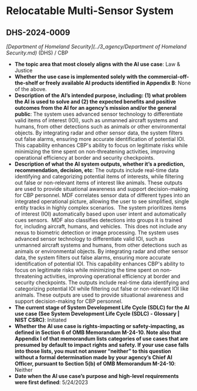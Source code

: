 # Relocatable Multi-Sensor System
## DHS-2024-0009
_[Department of Homeland Security](../3_agency/Department of Homeland Security.md)_ (DHS) / CBP


+ **The topic area that most closely aligns with the AI use case**: Law & Justice
+ **Whether the use case is implemented solely with the commercial-off-the-shelf or freely available AI products identified in Appendix B**: None of the above.
+ **Description of the AI’s intended purpose, including: (1) what problem the AI is used to solve and (2) the expected benefits and positive outcomes from the AI for an agency’s mission and/or the general public**: The system uses advanced sensor technology to differentiate valid items of interest (IOI), such as unmanned aircraft systems and humans, from other detections such as animals or other environmental objects. By integrating radar and other sensor data, the system filters out false alarms, ensuring more accurate identification of potential IOI. This capability enhances CBP's ability to focus on legitimate risks while minimizing the time spent on non-threatening activities, improving operational efficiency at border and security checkpoints.
+ **Description of what the AI system outputs, whether it’s a prediction, recommendation, decision, etc**: The outputs  include real-time data identifying and categorizing potential items of interests, while filtering out false or non-relevant items of interest like animals. These outputs are used to provide situational awareness and support decision-making for CBP personnel.
MDF correlates sensor data of different types into an integrated operational picture, allowing the user to see simplified, single entity tracks in highly complex scenarios.  The system prioritizes items of interest (IOI) automatically based upon user intent and automatically cues sensors.  MDF also classifies detections into groups it is trained for, including aircraft, humans, and vehicles.  This does not include any nexus to biometric detection or image processing. The system uses advanced sensor technology to differentiate valid IOI, such as unmanned aircraft systems and humans, from other detections such as animals or environmental objects. By integrating radar and other sensor data, the system filters out false alarms, ensuring more accurate identification of potential IOI. This capability enhances CBP's ability to focus on legitimate risks while minimizing the time spent on non-threatening activities, improving operational efficiency at border and security checkpoints. The outputs include real-time data identifying and categorizing potential IOI while filtering out false or non-relevant IOI like animals. These outputs are used to provide situational awareness and support decision-making for CBP personnel. 
+ **The current stage of System Development Life Cycle (SDLC) for the AI use case (See System Development Life Cycle (SDLC) - Glossary | NIST CSRC)**: Initiated
+ **Whether the AI use case is rights-impacting or safety-impacting, as defined in Section 6 of OMB Memorandum M-24-10. Note also that Appendix I of that memorandum lists categories of use cases that are presumed by default to impact rights and safety. If your use case falls into those lists, you must not answer “neither” to this question without a formal determination made by your agency’s Chief AI Officer, pursuant to Section 5(b) of OMB Memorandum M-24-10**: Neither
+ **Date when the AI use case’s purpose and high-level requirements were first defined**: 5/24/2023